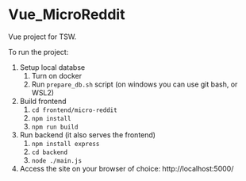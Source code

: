 # Vue_MicroReddit
Vue project for TSW.


To run the project:
1. Setup local databse
    1. Turn on docker
    2. Run ```prepare_db.sh``` script (on windows you can use git bash, or WSL2) 
2. Build frontend
    1. ```cd frontend/micro-reddit```
    2. ```npm install```
    3. ```npm run build```
3. Run backend (it also serves the frontend)
    1. ```npm install express```
    1. ```cd backend```
    2. ```node ./main.js```
4. Access the site on your browser of choice:
    http://localhost:5000/